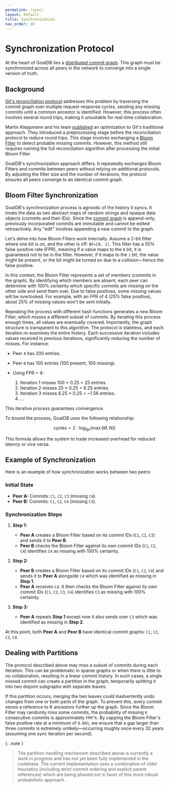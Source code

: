 ```yaml
---
permalink: /sync/
layout: default
title: Synchronization
nav_order: 10
---
```


<script
  src="https://cdn.mathjax.org/mathjax/latest/MathJax.js?config=TeX-AMS-MML_HTMLorMML"
  type="text/javascript"
></script>

# Synchronization Protocol

At the heart of GoatDB lies a [distributed commit graph](/commit-graph). This
graph must be synchronized across all peers in the network to converge into a
single version of truth.

## Background

[Git's reconciliation protocol](https://martin.kleppmann.com/2020/12/02/bloom-filter-hash-graph-sync.html)
addresses this problem by traversing the commit graph over multiple
request-response cycles, sending any missing commits until a common ancestor is
identified. However, this process often involves several round trips, making it
unsuitable for real-time collaboration.

Martin Kleppmann and his team
[published](https://martin.kleppmann.com/2020/12/02/bloom-filter-hash-graph-sync.html)
an optimization to Git's traditional approach. They introduced a preprocessing
stage before the reconciliation protocol to reduce round trips. This stage
involves exchanging a [Bloom Filter](https://en.wikipedia.org/wiki/Bloom_filter)
to detect probable missing commits. However, this method still requires running
the full reconciliation algorithm after processing the initial Bloom Filter.

GoatDB's synchronization approach differs. It repeatedly exchanges Bloom Filters
and commits between peers without relying on additional protocols. By adjusting
the filter size and the number of iterations, the protocol ensures all peers
converge to an identical commit graph.

## Bloom Filter Synchronization

GoatDB's synchronization process is agnostic of the history it syncs. It treats
the data as two abstract maps of random strings and opaque data objects (commits
and their IDs). Since the [commit graph](/commit-graph) is append-only,
previously incorporated commits are immutable and cannot be edited
retroactively. Any "edit" involves appending a new commit to the graph.

Let's delve into how Bloom Filters work internally. Assume a 2-bit filter where
one bit is on, and the other is off: `BF=[0, 1]`. This filter has a 50%
false-positive rate (FPR), meaning if a value maps to the `0` bit, it is
guaranteed not to be in the filter. However, if it maps to the `1` bit, the
value might be present, or the bit might be turned on due to a collision—hence
the false positive.

In this context, the Bloom Filter represents a set of members (commits in the
graph). By identifying which members are absent, each peer can determine with
100% certainty which specific commits are missing on the other side and send
them over. Due to false positives, some missing values will be overlooked. For
example, with an FPR of 4 (25% false positive), about 25% of missing values
won't be sent initially.

Repeating the process with different hash functions generates a new Bloom
Filter, which misses a different subset of commits. By iterating this process
enough times, all values are eventually covered. Importantly, the graph
structure is transparent to this algorithm. The protocol is stateless, and each
iteration re-examines the entire history. Each successive iteration includes
values received in previous iterations, significantly reducing the number of
misses. For instance:

- Peer `A` has 200 entries.
- Peer `B` has 100 entries (100 present, 100 missing).
- Using FPR = 4:

  1. Iteration 1 misses 100 × 0.25 = 25 entries.
  2. Iteration 2 misses 25 × 0.25 = 6.25 entries.
  3. Iteration 3 misses 6.25 × 0.25 = ~1.56 entries.
  4. …

This iterative process guarantees convergence.

To bound the process, GoatDB uses the following relationship:

$$\text{cycles} = 2 \cdot \log_{\text{fpr}}(\max(M, N))$$

This formula allows the system to trade increased overhead for reduced latency
or vice versa.

## Example of Synchronization

Here is an example of how synchronization works between two peers:

### Initial State

- **Peer A:** Commits: `C1`, `C2`, `C3` (missing `C4`).
- **Peer B:** Commits: `C1`, `C2`, `C4` (missing `C3`).

### Synchronization Steps

1. **Step 1:**

   - **Peer A** creates a Bloom Filter based on its commit IDs (`C1`, `C2`,
     `C3`) and sends it to **Peer B**.
   - **Peer B** checks the Bloom Filter against its own commit IDs (`C1`, `C2`,
     `C4`) identifies `C4` as missing with 100% certainty.

2. **Step 2:**

   - **Peer B** creates a Bloom Filter based on its commit IDs (`C1`, `C2`,
     `C4`) and sends it to **Peer A** alongside `C4` which was identified as
     missing in **Step 1**.
   - **Peer A** receives `C4`. It then checks the Bloom Filter against its own
     commit IDs (`C1`, `C2`, `C3`, `C4`) identifies `C3` as missing with 100%
     certainty.

3. **Step 3:**
   - **Peer A** repeats **Step 1** except now it also sends over `C3` which was
     identified as missing in **Step 2**.

At this point, both **Peer A** and **Peer B** have identical commit graphs:
`C1`, `C2`, `C3`, `C4`.

## Dealing with Partitions

The protocol described above may miss a subset of commits during each iteration.
This can be problematic in sparse graphs or when there is little to no
collaboration, resulting in a linear commit history. In such cases, a single
missed commit can create a partition in the graph, temporarily splitting it into
two disjoint subgraphs with separate leaves.

If this partition occurs, merging the two leaves could inadvertently undo
changes from one or both parts of the graph. To prevent this, every commit
stores a reference to K ancestors further up the graph. Since the Bloom Filter
may randomly miss some commits, the probability of missing `K` consecutive
commits is approximately `FPR^K`. By capping the Bloom Filter's false positive
rate at a minimum of `0.001`, we ensure that a gap larger than three commits is
extremely unlikely—occurring roughly once every 32 years (assuming one sync
iteration per second).

{: .note }

> The partition handling mechanism described above is currently a work in
> progress and has not yet been fully implemented in the codebase. The current
> implementation uses a combination of older heuristics (including strict commit
> ordering and explicit parent references) which are being phased out in favor
> of this more robust probabilistic approach.
